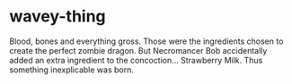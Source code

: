 # wavey-thing

Blood, bones and everything gross. Those were the ingredients chosen to create the perfect zombie dragon.
But Necromancer Bob accidentally added an extra ingredient to the concoction... Strawberry Milk.
Thus something inexplicable was born.

